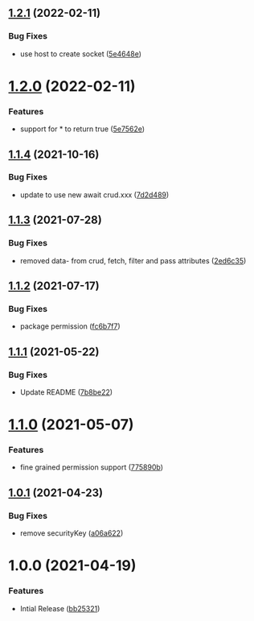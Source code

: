 ## [1.2.1](https://github.com/CoCreate-app/CoCreate-permissions/compare/v1.2.0...v1.2.1) (2022-02-11)


### Bug Fixes

* use host to create socket ([5e4648e](https://github.com/CoCreate-app/CoCreate-permissions/commit/5e4648ebf5e346a3558ab55b929ff41f9992edda))

# [1.2.0](https://github.com/CoCreate-app/CoCreate-permissions/compare/v1.1.4...v1.2.0) (2022-02-11)


### Features

* support for * to return true ([5e7562e](https://github.com/CoCreate-app/CoCreate-permissions/commit/5e7562e2aba6588fc6a1a2efef97f19486afd906))

## [1.1.4](https://github.com/CoCreate-app/CoCreate-permissions/compare/v1.1.3...v1.1.4) (2021-10-16)


### Bug Fixes

* update to use new await crud.xxx ([7d2d489](https://github.com/CoCreate-app/CoCreate-permissions/commit/7d2d489c7ef9ecd97f76078723c1b1952723c053))

## [1.1.3](https://github.com/CoCreate-app/CoCreate-permissions/compare/v1.1.2...v1.1.3) (2021-07-28)


### Bug Fixes

* removed data- from crud, fetch, filter and pass attributes ([2ed6c35](https://github.com/CoCreate-app/CoCreate-permissions/commit/2ed6c358d60b3965b789883369e7ae4518483371))

## [1.1.2](https://github.com/CoCreate-app/CoCreate-permissions/compare/v1.1.1...v1.1.2) (2021-07-17)


### Bug Fixes

* package permission ([fc6b7f7](https://github.com/CoCreate-app/CoCreate-permissions/commit/fc6b7f74db6e4ac6396e0ae88744bf050be1d470))

## [1.1.1](https://github.com/CoCreate-app/CoCreate-permissions/compare/v1.1.0...v1.1.1) (2021-05-22)


### Bug Fixes

* Update README ([7b8be22](https://github.com/CoCreate-app/CoCreate-permissions/commit/7b8be22a8625c8057641d3371a35ecc596ccefbb))

# [1.1.0](https://github.com/CoCreate-app/CoCreate-permissions/compare/v1.0.1...v1.1.0) (2021-05-07)


### Features

* fine grained permission support ([775890b](https://github.com/CoCreate-app/CoCreate-permissions/commit/775890b1e4ed2206ce6ca64925cf0c37b6f17eeb))

## [1.0.1](https://github.com/CoCreate-app/CoCreate-permissions/compare/v1.0.0...v1.0.1) (2021-04-23)


### Bug Fixes

* remove securityKey ([a06a622](https://github.com/CoCreate-app/CoCreate-permissions/commit/a06a62235bc6cdb841d9b72d645be443124957a0))

# 1.0.0 (2021-04-19)


### Features

* Intial Release ([bb25321](https://github.com/CoCreate-app/CoCreate-permissions/commit/bb253213d31723936336764e1a284bd5a267dba0))
